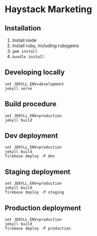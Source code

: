 # Haystack Marketing


## Installation
1. Install node
2. Install ruby, including rubygems
3. `gem install`
4. `bundle install`


## Developing locally
    set JEKYLL_ENV=development
    jekyll serve


## Build procedure
    set JEKYLL_ENV=production
    jekyll build


## Dev deployment
    set JEKYLL_ENV=production
    jekyll build
    firebase deploy -P dev

## Staging deployment
    set JEKYLL_ENV=production
    jekyll build
    firebase deploy -P staging

## Production deployment
    set JEKYLL_ENV=production
    jekyll build
    firebase deploy -P production




